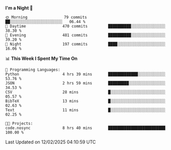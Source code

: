 <!--START_SECTION:waka-->
**I'm a Night 🦉** 

```text
🌞 Morning                79 commits          ██░░░░░░░░░░░░░░░░░░░░░░░   06.44 % 
🌆 Daytime                470 commits         ██████████░░░░░░░░░░░░░░░   38.30 % 
🌃 Evening                481 commits         ██████████░░░░░░░░░░░░░░░   39.20 % 
🌙 Night                  197 commits         ████░░░░░░░░░░░░░░░░░░░░░   16.06 % 
```


📊 **This Week I Spent My Time On** 

```text
💬 Programming Languages: 
Python                   4 hrs 39 mins       █████████████░░░░░░░░░░░░   53.76 % 
JSON                     2 hrs 59 mins       █████████░░░░░░░░░░░░░░░░   34.53 % 
CSV                      28 mins             █░░░░░░░░░░░░░░░░░░░░░░░░   05.57 % 
BibTeX                   13 mins             █░░░░░░░░░░░░░░░░░░░░░░░░   02.63 % 
Text                     11 mins             █░░░░░░░░░░░░░░░░░░░░░░░░   02.25 % 

🐱‍💻 Projects: 
code.nosync              8 hrs 40 mins       █████████████████████████   100.00 % 
```


 Last Updated on 12/02/2025 04:10:59 UTC
<!--END_SECTION:waka-->
